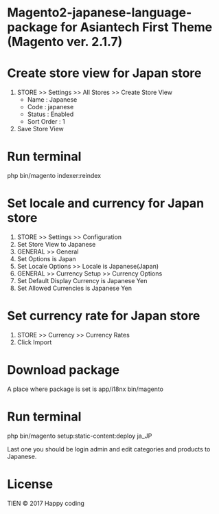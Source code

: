 # Magento2-japanese-language-package for Asiantech First Theme (Magento ver. 2.1.7)

# Create store view for Japan store

1. STORE >> Settings >> All Stores >> Create Store View 
	+ Name       : Japanese
	+ Code       : japanese
	+ Status     : Enabled
	+ Sort Order : 1
2. Save Store View

# Run terminal

php bin/magento indexer:reindex

# Set locale and currency for Japan store

1. STORE >> Settings >> Configuration
2. Set Store View to Japanese
3. GENERAL >> General
4. Set Options is Japan
5. Set Locale Options >> Locale is Japanese(Japan)
6. GENERAL >> Currency Setup >> Currency Options
7. Set Default Display Currency is Japanese Yen
8. Set Allowed Currencies is Japanese Yen

# Set currency rate for Japan store

1. STORE >> Currency >> Currency Rates
2. Click Import

# Download package

A place where package is set is app/i18nx bin/magento

# Run terminal

php bin/magento setup:static-content:deploy ja_JP

Last one you should be login admin and edit categories and products to Japanese.

# License

TIEN © 2017 Happy coding

